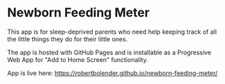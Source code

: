 # Newborn Feeding Meter

This app is for sleep-deprived parents
who need help keeping track of all
the little things they do for their little ones.

The app is hosted with GitHub Pages and is installable as a Progressive Web App for "Add to Home Screen" functionality.

App is live here: https://robertbolender.github.io/newborn-feeding-meter/
